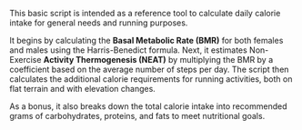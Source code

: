 This basic script is intended as a reference tool to calculate daily calorie intake for general needs and running purposes.

It begins by calculating the **Basal Metabolic Rate (BMR)** for both females and males using the Harris-Benedict formula.
Next, it estimates Non-Exercise **Activity Thermogenesis (NEAT)** by multiplying the BMR by a coefficient based on the average number of steps per day.
The script then calculates the additional calorie requirements for running activities, both on flat terrain and with elevation changes.

As a bonus, it also breaks down the total calorie intake into recommended grams of carbohydrates, proteins, and fats to meet nutritional goals.
